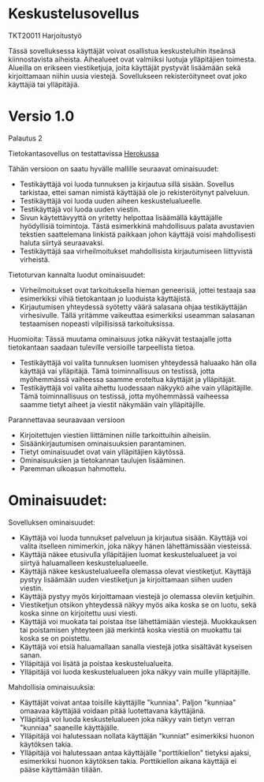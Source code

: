 # Keskustelusovellus
TKT20011 Harjoitustyö

Tässä sovelluksessa käyttäjät voivat osallistua keskusteluihin itseänsä kiinnostavista aiheista. Aihealueet ovat valmiiksi luotuja ylläpitäjien toimesta.
Alueilla on erikseen viestiketjuja, joita käyttäjät pystyvät lisäämään sekä kirjoittamaan niihin uusia viestejä. Sovellukseen rekisteröityneet ovat joko käyttäjiä tai ylläpitäjiä.

# Versio 1.0
Palautus 2

Tietokantasovellus on testattavissa [Herokussa](https://tsoha-messageboard.herokuapp.com/)

Tähän versioon on saatu hyvälle mallille seuraavat ominaisuudet:
- Testikäyttäjä voi luoda tunnuksen ja kirjautua sillä sisään. Sovellus tarkistaa, ettei saman nimistä käyttäjää ole jo rekisteröitynyt palveluun.
- Testikäyttäjä voi luoda uuden aiheen keskustelualueelle.
- Testikäyttäjä voi luoda uuden viestin.
- Sivun käytettävyyttä on yritetty helpottaa lisäämällä käyttäjälle hyödyllisiä toimintoja. Tästä esimerkkinä mahdollisuus palata avustavien tekstien saattelemana linkistä paikkaan johon käyttäjä voisi mahdollisesti haluta siirtyä seuraavaksi.
- Testikäyttäjä saa virheilmoitukset mahdollisista kirjautumiseen liittyvistä virheistä.

Tietoturvan kannalta luodut ominaisuudet:
- Virheilmoitukset ovat tarkoituksella hieman geneerisiä, jottei testaaja saa esimerkiksi vihiä tietokantaan jo luoduista käyttäjistä.
- Kirjautumisen yhteydessä syötetty väärä salasana ohjaa testikäyttäjän virhesivulle. Tällä yritämme vaikeuttaa esimerkiksi useamman salasanan testaamisen nopeasti vilpillisissä tarkoituksissa.

Huomioita:
Tässä muutama ominaisuus jotka näkyvät testaajalle jotta tietokantaan saadaan tuleville versioille tarpeellista tietoa.
- Testikäyttäjä voi valita tunnuksen luomisen yhteydessä haluaako hän olla käyttäjä vai ylläpitäjä. Tämä toiminnallisuus on testissä, jotta myöhemmässä vaiheessa saamme eroteltua käyttäjät ja ylläpitäjät.
- Testikäyttäjä voi valita aihettu luodessaan näkyykö aihe vain ylläpitäjille. Tämä toiminnallisuus on testissä, jotta myöhemmässä vaiheessa saamme tietyt aiheet ja viestit näkymään vain ylläpitäjille.

Parannettavaa seuraavaan versioon
- Kirjoitettujen viestien liittäminen niille tarkoittuihin aiheisiin.
- Sisäänkirjautumisen ominaisuuksien parantaminen.
- Tietyt ominaisuudet ovat vain ylläpitäjien käytössä.
- Ominaisuuksien ja tietokannan taulujen lisääminen.
- Paremman ulkoasun hahmottelu.

# Ominaisuudet:

Sovelluksen ominaisuudet:
- Käyttäjä voi luoda tunnukset palveluun ja kirjautua sisään. Käyttäjä voi valita itselleen nimimerkin, joka näkyy hänen lähettämissään viesteissä.
- Käyttäjä näkee etusivulla ylläpitäjien luomat keskustelualueet ja voi siirtyä haluamalleen keskustelualueelle. 
- Käyttäjä näkee keskustelualueella olemassa olevat viestiketjut. Käyttäjä pystyy lisäämään uuden viestiketjun ja kirjoittamaan siihen uuden viestin. 
- Käyttäjä pystyy myös kirjoittamaan viestejä jo olemassa oleviin ketjuihin.
- Viestiketjun otsikon yhteydessä näkyy myös aika koska se on luotu, sekä koska sinne on kirjoitettu uusi viesti.
- Käyttäjä voi muokata tai poistaa itse lähettämiään viestejä. Muokkauksen tai poistamisen yhteyteen jää merkintä koska viestiä on muokattu tai koska se on poistettu.
- Käyttäjä voi etsiä haluamallaan sanalla viestejä jotka sisältävät kyseisen sanan.
- Ylläpitäjä voi lisätä ja poistaa keskustelualueita.
- Ylläpitäjä voi luoda keskustelualueen joka näkyy vain muille ylläpitäjille.

Mahdollisia ominaisuuksia:
- Käyttäjät voivat antaa toisille käyttäjille "kunniaa". Paljon "kunniaa" omaavaa käyttäjää voidaan pitää luotettavana käyttäjänä.
- Ylläpitäjä voi luoda keskustelualueen joka näkyy vain tietyn verran "kunniaa" saaneille käyttäjälle.
- Ylläpitäjä voi halutessaan nollata käyttäjän "kunniat" esimerkiksi huonon käytöksen takia.
- Ylläpitäjä voi halutessaan antaa käyttäjälle "porttikiellon" tietyksi ajaksi, esimerkiksi huonon käytöksen takia. Porttikiellon aikana käyttäjä ei pääse käyttämään tiliään.

